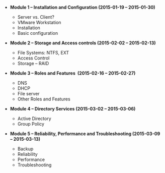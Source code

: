 *   **Module 1 – Installation and Configuration (2015-01-19 – 2015-01-30)**
    *   Server vs. Client?
    *   VMware Workstation
    *   Installation
    *   Basic configuration

*   **Module 2 – Storage and Access controls (2015-02-02 – 2015-02-13)**
    *   File Systems: NTFS, EXT
    *   Access Control
    *   Storage – RAID

*   **Module 3 – Roles and Features  (2015-02-16 – 2015-02-27)**
    *   DNS
    *   DHCP
    *   File server
    *   Other Roles and Features

*   **Module 4 – Directory Services (2015-03-02 – 2015-03-06)**
    *   Active Directory
    *   Group Policy

*   **Module 5 – Reliability, Performance and Troubleshooting (2015-03-09 – 2015-03-13)**
    *   Backup
    *   Reliability
    *   Performance
    *   Troubleshooting
